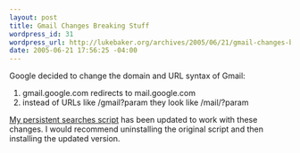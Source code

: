 ```yaml
--- 
layout: post
title: Gmail Changes Breaking Stuff
wordpress_id: 31
wordpress_url: http://lukebaker.org/archives/2005/06/21/gmail-changes-breaking-stuff/
date: 2005-06-21 17:56:25 -04:00
---
```

Google decided to change the domain and URL syntax of Gmail:
<ol>
	<li>gmail.google.com redirects to mail.google.com</li>
	<li>instead of URLs like /gmail?param they look like /mail/?param</li>
</ol>
<a href="http://lukebaker.org/upload/powergmail.user.js">My persistent searches script</a> has been updated to work with these changes. I would recommend uninstalling the original script and then installing the updated version.
